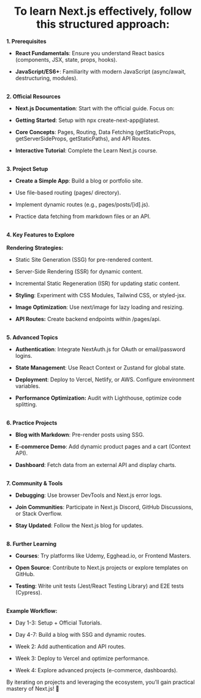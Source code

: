 **<h1 align = "center">To learn Next.js effectively, follow this structured approach:</h1>**

**1. Prerequisites**
   - **React Fundamentals**: Ensure you understand React basics (components, JSX, state, props, hooks).

   - **JavaScript/ES6+**: Familiarity with modern JavaScript (async/await, destructuring, modules).

<br>**2. Official Resources**
   - **Next.js Documentation**: Start with the official guide. Focus on:

   - **Getting Started**: Setup with npx create-next-app@latest.

   - **Core Concepts**: Pages, Routing, Data Fetching (getStaticProps, getServerSideProps, getStaticPaths), and API Routes.

   - **Interactive Tutorial**: Complete the Learn Next.js course.

<br>**3. Project Setup**
   - **Create a Simple App**: Build a blog or portfolio site.

   - Use file-based routing (pages/ directory).

   - Implement dynamic routes (e.g., pages/posts/[id].js).

   - Practice data fetching from markdown files or an API.

<br>**4. Key Features to Explore**<br><br>
   **Rendering Strategies:**

   - Static Site Generation (SSG) for pre-rendered content.

   - Server-Side Rendering (SSR) for dynamic content.

   - Incremental Static Regeneration (ISR) for updating static content.

   - **Styling**: Experiment with CSS Modules, Tailwind CSS, or styled-jsx.

   - **Image Optimization**: Use next/image for lazy loading and resizing.

   - **API Routes:** Create backend endpoints within /pages/api.

<br>**5. Advanced Topics**
   - **Authentication**: Integrate NextAuth.js for OAuth or email/password logins.

   - **State Management**: Use React Context or Zustand for global state.

   - **Deployment**: Deploy to Vercel, Netlify, or AWS. Configure environment variables.

   - **Performance Optimization:** Audit with Lighthouse, optimize code splitting.

<br>**6. Practice Projects**
   - **Blog with Markdown**: Pre-render posts using SSG.

   - **E-commerce Demo**: Add dynamic product pages and a cart (Context API).

   - **Dashboard**: Fetch data from an external API and display charts.

<br>**7. Community & Tools**
   - **Debugging**: Use browser DevTools and Next.js error logs.

   - **Join Communities**: Participate in Next.js Discord, GitHub Discussions, or Stack Overflow.

   - **Stay Updated**: Follow the Next.js blog for updates.

<br>**8. Further Learning**
   - **Courses**: Try platforms like Udemy, Egghead.io, or Frontend Masters.

   - **Open Source**: Contribute to Next.js projects or explore templates on GitHub.

   - **Testing**: Write unit tests (Jest/React Testing Library) and E2E tests (Cypress).

 
<br>**Example Workflow:**
- Day 1-3: Setup + Official Tutorials.

- Day 4-7: Build a blog with SSG and dynamic routes.
  
- Week 2: Add authentication and API routes.

- Week 3: Deploy to Vercel and optimize performance.

- Week 4: Explore advanced projects (e-commerce, dashboards).

By iterating on projects and leveraging the ecosystem, you’ll gain practical mastery of Next.js! 🚀

